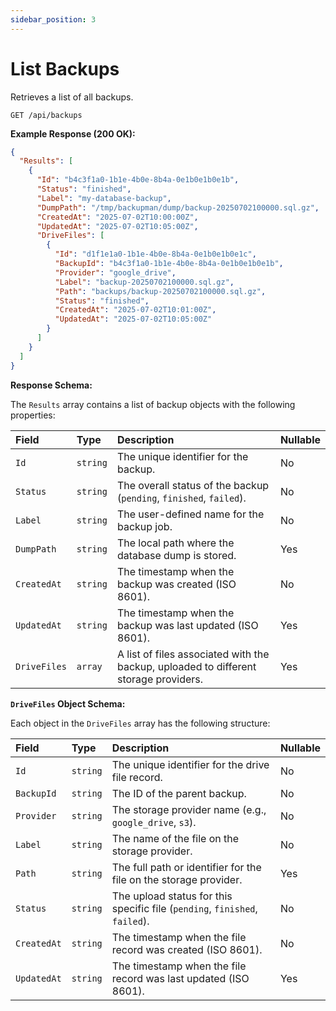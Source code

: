```yaml
---
sidebar_position: 3
---
```


# List Backups

Retrieves a list of all backups.

`GET /api/backups`

**Example Response (200 OK):**

```json
{
  "Results": [
    {
      "Id": "b4c3f1a0-1b1e-4b0e-8b4a-0e1b0e1b0e1b",
      "Status": "finished",
      "Label": "my-database-backup",
      "DumpPath": "/tmp/backupman/dump/backup-20250702100000.sql.gz",
      "CreatedAt": "2025-07-02T10:00:00Z",
      "UpdatedAt": "2025-07-02T10:05:00Z",
      "DriveFiles": [
        {
          "Id": "d1f1e1a0-1b1e-4b0e-8b4a-0e1b0e1b0e1c",
          "BackupId": "b4c3f1a0-1b1e-4b0e-8b4a-0e1b0e1b0e1b",
          "Provider": "google_drive",
          "Label": "backup-20250702100000.sql.gz",
          "Path": "backups/backup-20250702100000.sql.gz",
          "Status": "finished",
          "CreatedAt": "2025-07-02T10:01:00Z",
          "UpdatedAt": "2025-07-02T10:05:00Z"
        }
      ]
    }
  ]
}
```

**Response Schema:**

The `Results` array contains a list of backup objects with the following properties:

| Field | Type | Description | Nullable |
| :--- | :--- | :--- | :--- |
| `Id` | `string` | The unique identifier for the backup. | No |
| `Status` | `string` | The overall status of the backup (`pending`, `finished`, `failed`). | No |
| `Label` | `string` | The user-defined name for the backup job. | No |
| `DumpPath`| `string` | The local path where the database dump is stored. | Yes |
| `CreatedAt` | `string` | The timestamp when the backup was created (ISO 8601). | No |
| `UpdatedAt` | `string` | The timestamp when the backup was last updated (ISO 8601). | Yes |
| `DriveFiles`| `array` | A list of files associated with the backup, uploaded to different storage providers. | Yes |

**`DriveFiles` Object Schema:**

Each object in the `DriveFiles` array has the following structure:

| Field | Type | Description | Nullable |
| :--- | :--- | :--- | :--- |
| `Id` | `string` | The unique identifier for the drive file record. | No |
| `BackupId` | `string` | The ID of the parent backup. | No |
| `Provider` | `string` | The storage provider name (e.g., `google_drive`, `s3`). | No |
| `Label` | `string` | The name of the file on the storage provider. | No |
| `Path` | `string` | The full path or identifier for the file on the storage provider. | Yes |
| `Status` | `string` | The upload status for this specific file (`pending`, `finished`, `failed`). | No |
| `CreatedAt` | `string` | The timestamp when the file record was created (ISO 8601). | No |
| `UpdatedAt` | `string` | The timestamp when the file record was last updated (ISO 8601). | Yes |
